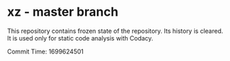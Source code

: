 # xz - master branch

This repository contains frozen state of the repository.
Its history is cleared. It is used only for static code
analysis with Codacy.

Commit Time: 1699624501